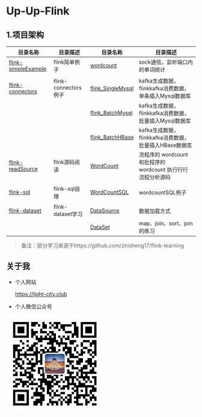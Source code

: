 # Up-Up-Flink

## 1.项目架构

| 目录名称 | 目录描述 | 目录名称    | 目录描述                                   |
| ----------- | ------------------------------------------ | ------------------------------------------ | ------------------------------------------ |
| [flink-simpleExample](./flink-simpleExample) | flink简单例子 | [wordcount](./flink-simpleExample/wordcount) | sock通信，监听端口内的单词统计             |
|  | |  |  |
| [flink-connectors](./flink-connectors) | flink-connectors例子 | [flink_SingleMysql](./flink-connectors/flink_SingleMysql) | kafka生成数据，flinkkafka消费数据，单条插入Mysql数据库 |
|  |  | [flink_BatchMysql](./flink-connectors/flink_BatchMysql) | kafka生成数据，flinkkafka消费数据，批量插入Mysql数据库 |
|  |  | [flink_BatchHBase](./flink-connectors/flink_BatchHBase) | kafka生成数据，flinkkafka消费数据，批量插入HBase数据库 |
| [flink-readSource](./flink-readSource) | flink源码阅读 | [WordCount](./flink-readSource/wordcount) | 流程序的 wordcount 和批程序的 wordcount 执行行行流程分析源码 |
|  |  |  |  |
| [flink-sql](./flink-sql) | flink-sql自理 | [WordCountSQL](./flink-sql/WordCountSQL) | wordcountSQL例子 |
|  |  |  |  |
| [flink-dataset](./flink-dataset) | flink-dataset学习 | [DataSource](./flink-dataset/DataSource) | 数据加载方式 |
|  |  | [DataSet](./flink-dataset/DataSet) | map、join、sort、join的练习 |



> 备注：部分学习来源于https://github.com/zhisheng17/flink-learning



## 关于我

- 个人网站

    https://light-city.club
- 个人微信公众号

![wechat](./img/pub/wechat.jpg)
